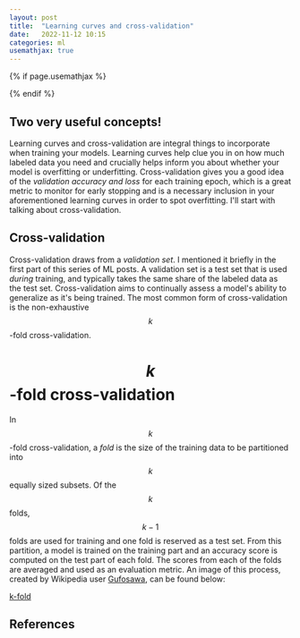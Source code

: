```yaml
---
layout: post
title:  "Learning curves and cross-validation"
date:   2022-11-12 10:15
categories: ml
usemathjax: true
---
```


<!-- for mathjax support -->
{% if page.usemathjax %}
  <script type="text/x-mathjax-config">
    MathJax.Hub.Config({
    TeX: { equationNumbers: { autoNumber: "AMS" } }
    });
  </script>
  <script type="text/javascript" async src="https://cdn.mathjax.org/mathjax/latest/MathJax.js?config=TeX-AMS-MML_HTMLorMML"></script>
{% endif %}

## Two very useful concepts!
Learning curves and cross-validation are integral things to incorporate when training your models. Learning curves help clue you in on how much labeled data you need and crucially helps inform you about whether your model is overfitting or underfitting. Cross-validation gives you a good idea of the *validation accuracy and loss* for each training epoch, which is a great metric to monitor for early stopping and is a necessary inclusion in your aforementioned learning curves in order to spot overfitting. I'll start with talking about cross-validation.

## Cross-validation
Cross-validation draws from a *validation set*. I mentioned it briefly in the first part of this series of ML posts. A validation set is a test set that is used *during* training, and typically takes the same share of the labeled data as the test set. Cross-validation aims to continually assess a model's ability to generalize as it's being trained. The most common form of cross-validation is the non-exhaustive $$k$$-fold cross-validation. 

# $$k$$-fold cross-validation
In $$k$$-fold cross-validation, a *fold* is the size of the training data to be partitioned into $$k$$ equally sized subsets. Of the $$k$$ folds, $$k-1$$ folds are used for training and one fold is reserved as a test set. From this partition, a model is trained on the training part and an accuracy score is computed on the test part of each fold. The scores from each of the folds are averaged and used as an evaluation metric. An image of this process, created by Wikipedia user [Gufosawa](https://commons.wikimedia.org/wiki/User:Gufosowa), can be found below:

[k-fold](assets/k-fold-crossval.png)





## References